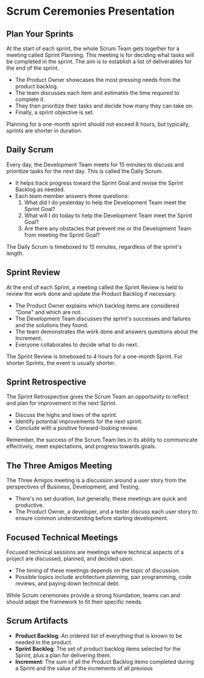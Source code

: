 # Scrum Ceremonies Presentation

## Plan Your Sprints

At the start of each sprint, the whole Scrum Team gets together for a meeting called Sprint Planning. This meeting is for deciding what tasks will be completed in the sprint. The aim is to establish a list of deliverables for the end of the sprint.

- The Product Owner showcases the most pressing needs from the product backlog. 
- The team discusses each item and estimates the time required to complete it.
- They then prioritize their tasks and decide how many they can take on. 
- Finally, a sprint objective is set. 

Planning for a one-month sprint should not exceed 8 hours, but typically, sprints are shorter in duration.

## Daily Scrum

Every day, the Development Team meets for 15 minutes to discuss and prioritize tasks for the next day. This is called the Daily Scrum. 

- It helps track progress toward the Sprint Goal and revise the Sprint Backlog as needed.
- Each team member answers three questions:
    1. What did I do yesterday to help the Development Team meet the Sprint Goal?
    2. What will I do today to help the Development Team meet the Sprint Goal?
    3. Are there any obstacles that prevent me or the Development Team from meeting the Sprint Goal?

The Daily Scrum is timeboxed to 15 minutes, regardless of the sprint's length.

## Sprint Review

At the end of each Sprint, a meeting called the Sprint Review is held to review the work done and update the Product Backlog if necessary.

- The Product Owner explains which backlog items are considered "Done" and which are not. 
- The Development Team discusses the sprint's successes and failures and the solutions they found. 
- The team demonstrates the work done and answers questions about the Increment. 
- Everyone collaborates to decide what to do next. 

The Sprint Review is timeboxed to 4 hours for a one-month Sprint. For shorter Sprints, the event is usually shorter.

## Sprint Retrospective

The Sprint Retrospective gives the Scrum Team an opportunity to reflect and plan for improvement in the next Sprint. 

- Discuss the highs and lows of the sprint.
- Identify potential improvements for the next sprint. 
- Conclude with a positive forward-looking review. 

Remember, the success of the Scrum Team lies in its ability to communicate effectively, meet expectations, and progress towards goals.

## The Three Amigos Meeting

The Three Amigos meeting is a discussion around a user story from the perspectives of Business, Development, and Testing.

- There's no set duration, but generally, these meetings are quick and productive. 
- The Product Owner, a developer, and a tester discuss each user story to ensure common understanding before starting development.

## Focused Technical Meetings

Focused technical sessions are meetings where technical aspects of a project are discussed, planned, and decided upon. 

- The timing of these meetings depends on the topic of discussion.
- Possible topics include architecture planning, pair programming, code reviews, and paying down technical debt. 

While Scrum ceremonies provide a strong foundation, teams can and should adapt the framework to fit their specific needs.

## Scrum Artifacts

- **Product Backlog**: An ordered list of everything that is known to be needed in the product.
- **Sprint Backlog**: The set of product backlog items selected for the Sprint, plus a plan for delivering them.
- **Increment**: The sum of all the Product Backlog items completed during a Sprint and the value of the increments of all previous
